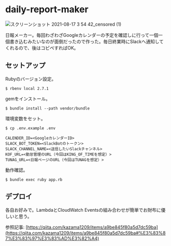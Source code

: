# daily-report-maker

![スクリーンショット 2021-08-17 3 54 42_censored (1)](https://user-images.githubusercontent.com/51913879/129616235-0b3d4b5d-43ea-41d2-9fc1-8a4031f6108c.jpg)

日報メーカー。毎回わざわざGoogleカレンダーの予定を確認しに行って一個一個書き込むみたいなのが面倒だったので作った。毎日終業時にSlackへ通知してくれるので、後はコピペすればOK。

## セットアップ

Rubyのバージョン設定。

```
$ rbenv local 2.7.1
```

gemをインストール。

```
$ bundle install --path vendor/bundle
```

環境変数をセット。

```
$ cp .env.example .env

CALENDER_ID=<GoogleカレンダーID>
SLACK_BOT_TOKEN=<SlackBotのトークン>
SLACK_CHANNEL_NAME=<送信したいSlackチャンネル>
KOF_URL=<勤怠管理のURL（今回はKING_OF_TIMEを想定）>
TUNAG_URL=<日報ページのURL（今回はTUNAGを想定）>
```

動作確認。

```
$ bundle exec ruby app.rb
```

## デプロイ 

各自お好みで。LambdaとCloudWatch Eventsの組み合わせが簡単でお財布に優しいと思う。

参照記事: [https://qiita.com/kazama1209/items/a9be845f80a5d7dc59ba](https://qiita.com/kazama1209/items/a9be845f80a5d7dc59ba#%E3%83%87%E3%83%97%E3%83%AD%E3%82%A4)
